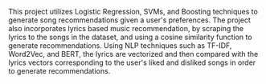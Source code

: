 This project utilizes Logistic Regression, SVMs, and Boosting techniques to generate song recommendations given a user's preferences. 
The project also incorporates lyrics based music recommendation, by scraping the lyrics to the songs in the dataset, and using a cosine 
similarity function to generate recommendations. Using NLP techniques such as TF-IDF, Word2Vec, and BERT, the lyrics are vectorized and then 
compared with the lyrics vectors corresponding to the user's liked and disliked songs in order to generate recommendations.
